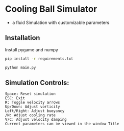 # Cooling Ball Simulator

- a fluid Simulation with customizable parameters


## Installation

Install pygame and numpy

```bash
pip install -r requirements.txt
```

```bash
python main.py
```

## Simulation Controls:

    Space: Reset simulation
    ESC: Exit
    R: Toggle velocity arrows
    Up/Down: Adjust vorticity
    Left/Right: Adjust buoyancy
    /N: Adjust cooling rate
    V/C: Adjust velocity damping
    Current parameters can be viewed in the window Title